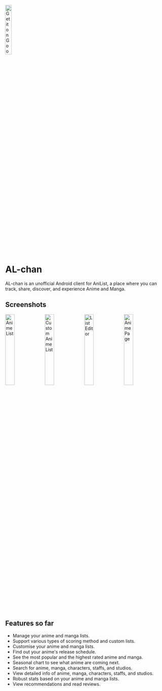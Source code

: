 <a href='https://play.google.com/store/apps/details?id=com.zen.alchan&pcampaignid=pcampaignidMKT-Other-global-all-co-prtnr-py-PartBadge-Mar2515-1'><img alt='Get it on Google Play' src='https://play.google.com/intl/en_us/badges/static/images/badges/en_badge_web_generic.png' width="20%" ></a>

# AL-chan
AL-chan is an unofficial Android client for AniList, a place where you can track, share, discover, and experience Anime and Manga.

## Screenshots
<img alt="Anime List" src="https://raw.githubusercontent.com/zend10/AL-chan/master/docs/images/1.png" width="24%" ></a> <img alt="Custom Anime List" src="https://raw.githubusercontent.com/zend10/AL-chan/master/docs/images/2.png" width="24%" ></a> <img alt="List Editor" src="https://raw.githubusercontent.com/zend10/AL-chan/master/docs/images/3.png" width="24%" ></a> <img alt="Anime Page" src="https://raw.githubusercontent.com/zend10/AL-chan/master/docs/images/4.png" width="24%" ></a>

## Features so far
- Manage your anime and manga lists.
- Support various types of scoring method and custom lists.
- Customise your anime and manga lists.
- Find out your anime's release schedule.
- See the most popular and the highest rated anime and manga.
- Seasonal chart to see what anime are coming next.
- Search for anime, manga, characters, staffs, and studios.
- View detailed info of anime, manga, characters, staffs, and studios.
- Robust stats based on your anime and manga lists.
- View recommendations and read reviews.
